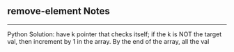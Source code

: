<h2>remove-element Notes</h2><hr>Python Solution: have k pointer that checks itself; if the k is NOT the target val, then increment by 1 in the array. By the end of the array, all the val 